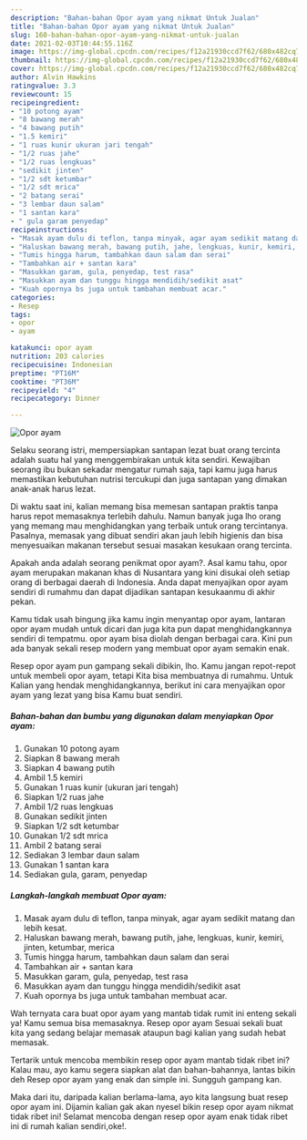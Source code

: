```yaml
---
description: "Bahan-bahan Opor ayam yang nikmat Untuk Jualan"
title: "Bahan-bahan Opor ayam yang nikmat Untuk Jualan"
slug: 160-bahan-bahan-opor-ayam-yang-nikmat-untuk-jualan
date: 2021-02-03T10:44:55.116Z
image: https://img-global.cpcdn.com/recipes/f12a21930ccd7f62/680x482cq70/opor-ayam-foto-resep-utama.jpg
thumbnail: https://img-global.cpcdn.com/recipes/f12a21930ccd7f62/680x482cq70/opor-ayam-foto-resep-utama.jpg
cover: https://img-global.cpcdn.com/recipes/f12a21930ccd7f62/680x482cq70/opor-ayam-foto-resep-utama.jpg
author: Alvin Hawkins
ratingvalue: 3.3
reviewcount: 15
recipeingredient:
- "10 potong ayam"
- "8 bawang merah"
- "4 bawang putih"
- "1.5 kemiri"
- "1 ruas kunir ukuran jari tengah"
- "1/2 ruas jahe"
- "1/2 ruas lengkuas"
- "sedikit jinten"
- "1/2 sdt ketumbar"
- "1/2 sdt mrica"
- "2 batang serai"
- "3 lembar daun salam"
- "1 santan kara"
- " gula garam penyedap"
recipeinstructions:
- "Masak ayam dulu di teflon, tanpa minyak, agar ayam sedikit matang dan lebih kesat."
- "Haluskan bawang merah, bawang putih, jahe, lengkuas, kunir, kemiri, jinten, ketumbar, merica"
- "Tumis hingga harum, tambahkan daun salam dan serai"
- "Tambahkan air + santan kara"
- "Masukkan garam, gula, penyedap, test rasa"
- "Masukkan ayam dan tunggu hingga mendidih/sedikit asat"
- "Kuah opornya bs juga untuk tambahan membuat acar."
categories:
- Resep
tags:
- opor
- ayam

katakunci: opor ayam 
nutrition: 203 calories
recipecuisine: Indonesian
preptime: "PT16M"
cooktime: "PT36M"
recipeyield: "4"
recipecategory: Dinner

---
```



![Opor ayam](https://img-global.cpcdn.com/recipes/f12a21930ccd7f62/680x482cq70/opor-ayam-foto-resep-utama.jpg)

Selaku seorang istri, mempersiapkan santapan lezat buat orang tercinta adalah suatu hal yang menggembirakan untuk kita sendiri. Kewajiban seorang ibu bukan sekadar mengatur rumah saja, tapi kamu juga harus memastikan kebutuhan nutrisi tercukupi dan juga santapan yang dimakan anak-anak harus lezat.

Di waktu  saat ini, kalian memang bisa memesan santapan praktis tanpa harus repot memasaknya terlebih dahulu. Namun banyak juga lho orang yang memang mau menghidangkan yang terbaik untuk orang tercintanya. Pasalnya, memasak yang dibuat sendiri akan jauh lebih higienis dan bisa menyesuaikan makanan tersebut sesuai masakan kesukaan orang tercinta. 



Apakah anda adalah seorang penikmat opor ayam?. Asal kamu tahu, opor ayam merupakan makanan khas di Nusantara yang kini disukai oleh setiap orang di berbagai daerah di Indonesia. Anda dapat menyajikan opor ayam sendiri di rumahmu dan dapat dijadikan santapan kesukaanmu di akhir pekan.

Kamu tidak usah bingung jika kamu ingin menyantap opor ayam, lantaran opor ayam mudah untuk dicari dan juga kita pun dapat menghidangkannya sendiri di tempatmu. opor ayam bisa diolah dengan berbagai cara. Kini pun ada banyak sekali resep modern yang membuat opor ayam semakin enak.

Resep opor ayam pun gampang sekali dibikin, lho. Kamu jangan repot-repot untuk membeli opor ayam, tetapi Kita bisa membuatnya di rumahmu. Untuk Kalian yang hendak menghidangkannya, berikut ini cara menyajikan opor ayam yang lezat yang bisa Kamu buat sendiri.

<!--inarticleads1-->

##### Bahan-bahan dan bumbu yang digunakan dalam menyiapkan Opor ayam:

1. Gunakan 10 potong ayam
1. Siapkan 8 bawang merah
1. Siapkan 4 bawang putih
1. Ambil 1.5 kemiri
1. Gunakan 1 ruas kunir (ukuran jari tengah)
1. Siapkan 1/2 ruas jahe
1. Ambil 1/2 ruas lengkuas
1. Gunakan sedikit jinten
1. Siapkan 1/2 sdt ketumbar
1. Gunakan 1/2 sdt mrica
1. Ambil 2 batang serai
1. Sediakan 3 lembar daun salam
1. Gunakan 1 santan kara
1. Sediakan  gula, garam, penyedap




<!--inarticleads2-->

##### Langkah-langkah membuat Opor ayam:

1. Masak ayam dulu di teflon, tanpa minyak, agar ayam sedikit matang dan lebih kesat.
1. Haluskan bawang merah, bawang putih, jahe, lengkuas, kunir, kemiri, jinten, ketumbar, merica
1. Tumis hingga harum, tambahkan daun salam dan serai
1. Tambahkan air + santan kara
1. Masukkan garam, gula, penyedap, test rasa
1. Masukkan ayam dan tunggu hingga mendidih/sedikit asat
1. Kuah opornya bs juga untuk tambahan membuat acar.




Wah ternyata cara buat opor ayam yang mantab tidak rumit ini enteng sekali ya! Kamu semua bisa memasaknya. Resep opor ayam Sesuai sekali buat kita yang sedang belajar memasak ataupun bagi kalian yang sudah hebat memasak.

Tertarik untuk mencoba membikin resep opor ayam mantab tidak ribet ini? Kalau mau, ayo kamu segera siapkan alat dan bahan-bahannya, lantas bikin deh Resep opor ayam yang enak dan simple ini. Sungguh gampang kan. 

Maka dari itu, daripada kalian berlama-lama, ayo kita langsung buat resep opor ayam ini. Dijamin kalian gak akan nyesel bikin resep opor ayam nikmat tidak ribet ini! Selamat mencoba dengan resep opor ayam enak tidak ribet ini di rumah kalian sendiri,oke!.

